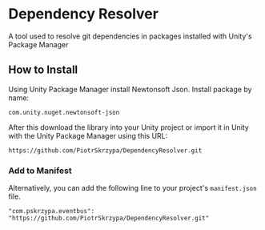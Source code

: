 # Dependency Resolver

A tool used to resolve git dependencies in packages installed with Unity's Package Manager


## How to Install

Using Unity Package Manager install Newtonsoft Json. Install package by name:

```
com.unity.nuget.newtonsoft-json
```

After this download the library into your Unity project or import it in Unity with 
the Unity Package Manager using this URL:

```
https://github.com/PiotrSkrzypa/DependencyResolver.git
```

### Add to Manifest

Alternatively, you can add the following line to your project's `manifest.json` file.

```
"com.pskrzypa.eventbus": "https://github.com/PiotrSkrzypa/DependencyResolver.git"
```
